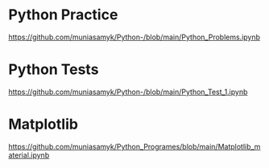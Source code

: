 # Python Practice
https://github.com/muniasamyk/Python-/blob/main/Python_Problems.ipynb

# Python Tests
https://github.com/muniasamyk/Python-/blob/main/Python_Test_1.ipynb
# Matplotlib 
https://github.com/muniasamyk/Python_Programes/blob/main/Matplotlib_material.ipynb




